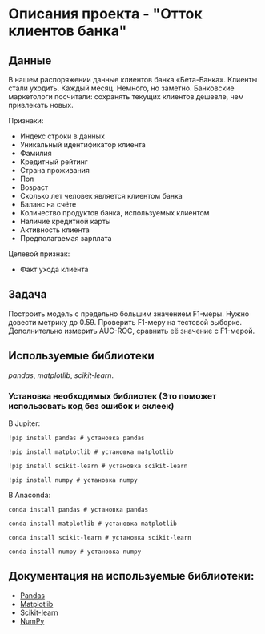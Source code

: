 # Описания проекта - "Отток клиентов банка"


## Данные

В нашем распоряжении данные клиентов банка «Бета-Банка». Клиенты стали уходить. Каждый месяц. Немного, но заметно. Банковские маркетологи посчитали: сохранять текущих клиентов дешевле, чем привлекать новых. 
  
Признаки:
- Индекс строки в данных
- Уникальный идентификатор клиента
- Фамилия
- Кредитный рейтинг
- Страна проживания
- Пол
- Возраст
- Сколько лет человек является клиентом банка
- Баланс на счёте
- Количество продуктов банка, используемых клиентом
- Наличие кредитной карты
- Активность клиента
- Предполагаемая зарплата 
 
Целевой признак:
- Факт ухода клиента

## Задача

Построить модель с предельно большим значением F1-меры. Нужно довести метрику до 0.59. Проверить F1-меру на тестовой выборке. Дополнительно измерить AUC-ROC, сравнить её значение с F1-мерой.

## Используемые библиотеки
*pandas*, *matplotlib*, *scikit-learn*.

### Установка необходимых библиотек (Это поможет использовать код без ошибок и склеек)

В Jupiter:
```
!pip install pandas # установка pandas

!pip install matplotlib # установка matplotlib

!pip install scikit-learn # установка scikit-learn

!pip install numpy # установка numpy

```

В Anaconda:
```
conda install pandas # установка pandas

conda install matplotlib # установка matplotlib

conda install scikit-learn # установка scikit-learn

conda install numpy # установка numpy

```

## Документация на используемые библиотеки:
- [Pandas](https://pandas.pydata.org/docs)
- [Matplotlib](https://matplotlib.org/stable/index.html)
- [Scikit-learn](https://scikit-learn.org/stable/)
- [NumPy](https://numpy.org/doc/1.23)
